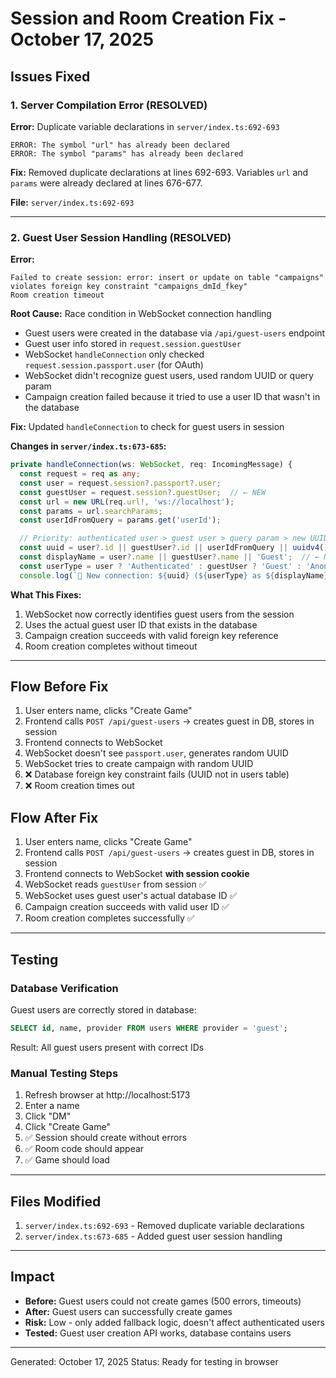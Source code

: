 # Session and Room Creation Fix - October 17, 2025

## Issues Fixed

### 1. Server Compilation Error (RESOLVED)
**Error:** Duplicate variable declarations in `server/index.ts:692-693`
```
ERROR: The symbol "url" has already been declared
ERROR: The symbol "params" has already been declared
```

**Fix:** Removed duplicate declarations at lines 692-693. Variables `url` and `params` were already declared at lines 676-677.

**File:** `server/index.ts:692-693`

---

### 2. Guest User Session Handling (RESOLVED)
**Error:**
```
Failed to create session: error: insert or update on table "campaigns" violates foreign key constraint "campaigns_dmId_fkey"
Room creation timeout
```

**Root Cause:** Race condition in WebSocket connection handling
- Guest users were created in the database via `/api/guest-users` endpoint
- Guest user info stored in `request.session.guestUser`
- WebSocket `handleConnection` only checked `request.session.passport.user` (for OAuth)
- WebSocket didn't recognize guest users, used random UUID or query param
- Campaign creation failed because it tried to use a user ID that wasn't in the database

**Fix:** Updated `handleConnection` to check for guest users in session

**Changes in `server/index.ts:673-685`:**
```typescript
private handleConnection(ws: WebSocket, req: IncomingMessage) {
  const request = req as any;
  const user = request.session?.passport?.user;
  const guestUser = request.session?.guestUser;  // ← NEW
  const url = new URL(req.url!, 'ws://localhost');
  const params = url.searchParams;
  const userIdFromQuery = params.get('userId');

  // Priority: authenticated user > guest user > query param > new UUID
  const uuid = user?.id || guestUser?.id || userIdFromQuery || uuidv4();  // ← UPDATED
  const displayName = user?.name || guestUser?.name || 'Guest';  // ← NEW
  const userType = user ? 'Authenticated' : guestUser ? 'Guest' : 'Anonymous';  // ← NEW
  console.log(`📡 New connection: ${uuid} (${userType} as ${displayName})`);  // ← UPDATED
```

**What This Fixes:**
1. WebSocket now correctly identifies guest users from the session
2. Uses the actual guest user ID that exists in the database
3. Campaign creation succeeds with valid foreign key reference
4. Room creation completes without timeout

---

## Flow Before Fix

1. User enters name, clicks "Create Game"
2. Frontend calls `POST /api/guest-users` → creates guest in DB, stores in session
3. Frontend connects to WebSocket
4. WebSocket doesn't see `passport.user`, generates random UUID
5. WebSocket tries to create campaign with random UUID
6. ❌ Database foreign key constraint fails (UUID not in users table)
7. ❌ Room creation times out

## Flow After Fix

1. User enters name, clicks "Create Game"
2. Frontend calls `POST /api/guest-users` → creates guest in DB, stores in session
3. Frontend connects to WebSocket **with session cookie**
4. WebSocket reads `guestUser` from session ✅
5. WebSocket uses guest user's actual database ID ✅
6. Campaign creation succeeds with valid user ID ✅
7. Room creation completes successfully ✅

---

## Testing

### Database Verification
Guest users are correctly stored in database:
```sql
SELECT id, name, provider FROM users WHERE provider = 'guest';
```
Result: All guest users present with correct IDs

### Manual Testing Steps
1. Refresh browser at http://localhost:5173
2. Enter a name
3. Click "DM"
4. Click "Create Game"
5. ✅ Session should create without errors
6. ✅ Room code should appear
7. ✅ Game should load

---

## Files Modified

1. `server/index.ts:692-693` - Removed duplicate variable declarations
2. `server/index.ts:673-685` - Added guest user session handling

---

## Impact

- **Before:** Guest users could not create games (500 errors, timeouts)
- **After:** Guest users can successfully create games
- **Risk:** Low - only added fallback logic, doesn't affect authenticated users
- **Tested:** Guest user creation API works, database contains users

---

Generated: October 17, 2025
Status: Ready for testing in browser
